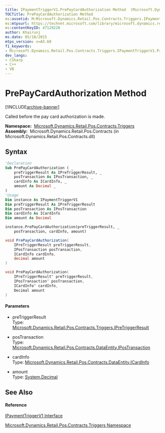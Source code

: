 ```yaml
---
title: IPaymentTriggerV1.PrePayCardAuthorization Method  (Microsoft.Dynamics.Retail.Pos.Contracts.Triggers)
TOCTitle: PrePayCardAuthorization Method
ms:assetid: M:Microsoft.Dynamics.Retail.Pos.Contracts.Triggers.IPaymentTriggerV1.PrePayCardAuthorization(Microsoft.Dynamics.Retail.Pos.Contracts.Triggers.IPreTriggerResult,Microsoft.Dynamics.Retail.Pos.Contracts.DataEntity.IPosTransaction,Microsoft.Dynamics.Retail.Pos.Contracts.DataEntity.ICardInfo,System.Decimal)
ms:mtpsurl: https://technet.microsoft.com/library/microsoft.dynamics.retail.pos.contracts.triggers.ipaymenttriggerv1.prepaycardauthorization(v=AX.60)
ms:contentKeyID: 47129220
author: Khairunj
ms.date: 05/18/2015
mtps_version: v=AX.60
f1_keywords:
- Microsoft.Dynamics.Retail.Pos.Contracts.Triggers.IPaymentTriggerV1.PrePayCardAuthorization
dev_langs:
- CSharp
- C++
- VB
---
```


# PrePayCardAuthorization Method


[!INCLUDE[archive-banner](includes/archive-banner.md)]

Called before the pay card authorization is made.

**Namespace:**  [Microsoft.Dynamics.Retail.Pos.Contracts.Triggers](microsoft-dynamics-retail-pos-contracts-triggers-namespace.md)  
**Assembly:**  Microsoft.Dynamics.Retail.Pos.Contracts (in Microsoft.Dynamics.Retail.Pos.Contracts.dll)

## Syntax

``` vb
'Declaration
Sub PrePayCardAuthorization ( _
    preTriggerResult As IPreTriggerResult, _
    posTransaction As IPosTransaction, _
    cardInfo As ICardInfo, _
    amount As Decimal _
)
'Usage
Dim instance As IPaymentTriggerV1
Dim preTriggerResult As IPreTriggerResult
Dim posTransaction As IPosTransaction
Dim cardInfo As ICardInfo
Dim amount As Decimal

instance.PrePayCardAuthorization(preTriggerResult, _
    posTransaction, cardInfo, amount)
```

``` csharp
void PrePayCardAuthorization(
    IPreTriggerResult preTriggerResult,
    IPosTransaction posTransaction,
    ICardInfo cardInfo,
    decimal amount
)
```

``` c++
void PrePayCardAuthorization(
    IPreTriggerResult^ preTriggerResult, 
    IPosTransaction^ posTransaction, 
    ICardInfo^ cardInfo, 
    Decimal amount
)
```

#### Parameters

  - preTriggerResult  
    Type: [Microsoft.Dynamics.Retail.Pos.Contracts.Triggers.IPreTriggerResult](ipretriggerresult-interface-microsoft-dynamics-retail-pos-contracts-triggers.md)  

<!-- end list -->

  - posTransaction  
    Type: [Microsoft.Dynamics.Retail.Pos.Contracts.DataEntity.IPosTransaction](ipostransaction-interface-microsoft-dynamics-retail-pos-contracts-dataentity.md)  

<!-- end list -->

  - cardInfo  
    Type: [Microsoft.Dynamics.Retail.Pos.Contracts.DataEntity.ICardInfo](icardinfo-interface-microsoft-dynamics-retail-pos-contracts-dataentity.md)  

<!-- end list -->

  - amount  
    Type: [System.Decimal](https://technet.microsoft.com/library/1k2e8atx\(v=ax.60\))  

## See Also

#### Reference

[IPaymentTriggerV1 Interface](ipaymenttriggerv1-interface-microsoft-dynamics-retail-pos-contracts-triggers.md)

[Microsoft.Dynamics.Retail.Pos.Contracts.Triggers Namespace](microsoft-dynamics-retail-pos-contracts-triggers-namespace.md)

